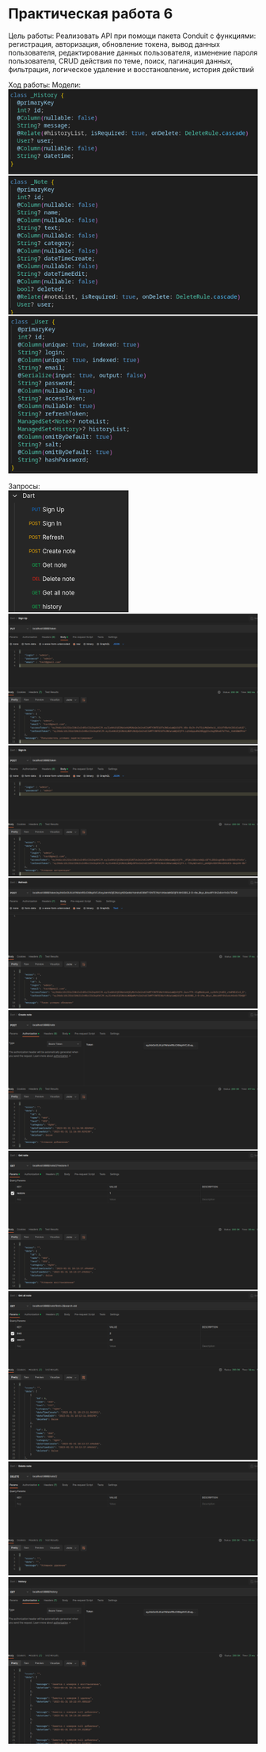 # Практическая работа 6

Цель работы: Реализовать API при помощи пакета Conduit с функциями: регистрация, авторизация, обновление токена, вывод данных пользователя, редактирование данных пользователя, изменение пароля пользователя, CRUD действия по теме, поиск, пагинация данных, фильтрация, логическое удаление и восстановление, история действий

Ход работы:
Модели:  
![](/doc/history.png)\
![](/doc/note.png)\
![](/doc/user.png)

Запросы:   
![](/doc/1.png)
![](/doc/2.png)
![](/doc/3.png)
![](/doc/4.png)
![](/doc/5.png)
![](/doc/6.png)
![](/doc/7.png)
![](/doc/8.png)
![](/doc/9.png)
